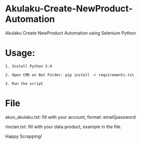 # Akulaku-Create-NewProduct-Automation
Akulaku Create NewProduct Automation using Selenium Python

# Usage:

    1. Install Python 3.9
    
    2. Open CMD on Bot Folder: pip install -r requirements.txt
    
    3. Run the script
    
# File

akun_akulaku.txt: fill with your account, format: email|password

rincian.txt: fill with your data product, example in the file.

Happy Scrapping!
